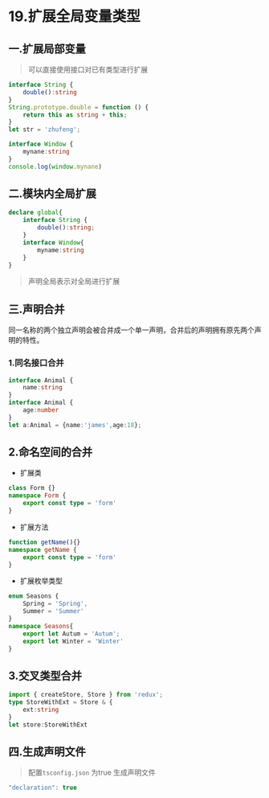 # 19.扩展全局变量类型

## 一.扩展局部变量

> 可以直接使用接口对已有类型进行扩展

```ts
interface String {
    double():string
}
String.prototype.double = function () {
    return this as string + this;
}
let str = 'zhufeng';
```

```ts
interface Window {
    mynane:string
}
console.log(window.mynane)
```

## 二.模块内全局扩展

```ts
declare global{
    interface String {
        double():string;
    }
    interface Window{
        myname:string
    }
}
```

> 声明全局表示对全局进行扩展

## 三.声明合并

同一名称的两个独立声明会被合并成一个单一声明，合并后的声明拥有原先两个声明的特性。

### 1.同名接口合并

```ts
interface Animal {
    name:string
}
interface Animal {
    age:number
}
let a:Animal = {name:'james',age:18};
```

## 2.命名空间的合并

- 扩展类

```ts
class Form {}
namespace Form {
    export const type = 'form'
}
```

- 扩展方法

```ts
function getName(){}
namespace getName {
    export const type = 'form'
}
```


- 扩展枚举类型

```ts
enum Seasons {
    Spring = 'Spring',
    Summer = 'Summer'
}
namespace Seasons{
    export let Autum = 'Autum';
    export let Winter = 'Winter'
}
```

## 3.交叉类型合并

```ts
import { createStore, Store } from 'redux';
type StoreWithExt = Store & {
    ext:string
}
let store:StoreWithExt
```

## 四.生成声明文件

> 配置`tsconfig.json` 为true 生成声明文件

```ts
"declaration": true
```
